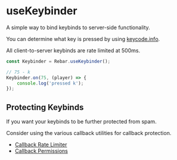 # useKeybinder

A simple way to bind keybinds to server-side functionality.

You can determine what key is pressed by using [keycode.info](https://keycode.info).

All client-to-server keybinds are rate limited at 500ms.

```ts
const Keybinder = Rebar.useKeybinder();

// 75 - k
Keybinder.on(75, (player) => {
    console.log('pressed k');
});
```

## Protecting Keybinds

If you want your keybinds to be further protected from spam.

Consider using the various callback utilities for callback protection.

-   [Callback Rate Limiter](../utility/rate-limit-callback.md)
-   [Callback Permissions](../utility/protect-callback.md)
